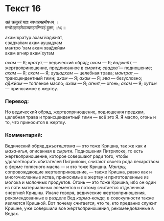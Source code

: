 # Текст 16

अहं क्रतुरहं यज्ञः स्वधाहमहमौषधम् ।  
मन्त्रोऽहमहमेवाज्यमहमग्निरहं हुतम् ॥१६॥

ахам̇ кратур ахам̇ йаджн̃ат̣  
свадха̄хам ахам аушадхам  
мантро ’хам ахам эва̄джйам  
ахам агнир ахам̇ хутам

_ахам_ — Я; _кратут̣_ — ведический обряд; _ахам_ — Я; _йаджн̃ат̣_ — жертвоприношение, предписанное в смрити; _свадха̄_ — подношение; _ахам_ — Я; _ахам_ — Я; _аушадхам_ — целебная трава; _мантрат̣_ — трансцендентный гимн; _ахам_ — Я; _ахам_ — Я; _эва_ — безусловно; _а̄джйам_ — топленое масло; _ахам_ — Я; _агнит̣_ — огонь; _ахам_ — Я; _хутам_ — приносимое в жертву.

### Перевод:

Но ведический обряд, жертвоприношение, подношения предкам, целебная трава и трансцендентный гимн — всё это Я. Я масло, огонь и то, что приносится в жертву.

### Комментарий:

Ведический обряд _джьотиштома_ — это тоже Кришна, так же как и _маха-ягья,_ описанная в _смрити_. Подношения Питрилоке, то есть жертвоприношение, которое совершают ради того, чтобы удовлетворить обитателей Питрилоки, считают своего рода лекарством в форме топленого масла — и это тоже Кришна. _Мантры,_ сопровождающие жертвоприношение, — также Кришна, равно как и многочисленные яства, приносимые в жертву и приготовленные из молока и молочных продуктов. Огонь — это тоже Кришна, ибо он один из пяти материальных элементов и потому считается отделенной энергией Кришны. Иначе говоря, ведические жертвоприношения, рекомендованные в разделе Вед _карма-канда,_ в совокупности также являются Кришной. Вот почему считается, что те, кто преданно служит Кришне, уже совершили все жертвоприношения, рекомендованные в Ведах.